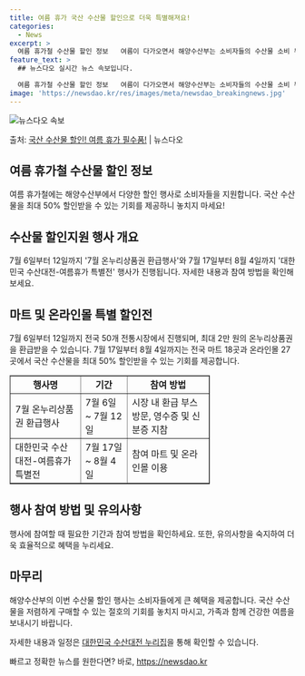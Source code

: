 ```yaml
---
title: 여름 휴가 국산 수산물 할인으로 더욱 특별해져요!
categories:
  - News
excerpt: >
  여름 휴가철 수산물 할인 정보   여름이 다가오면서 해양수산부는 소비자들의 수산물 소비 부담을 줄이기 위한 …
feature_text: >
  ## 뉴스다오 실시간 뉴스 속보입니다.

  여름 휴가철 수산물 할인 정보   여름이 다가오면서 해양수산부는 소비자들의 수산물 소비 부담을 줄이기 위한 …
image: 'https://newsdao.kr/res/images/meta/newsdao_breakingnews.jpg'
---
```


![뉴스다오 속보](https://newsdao.kr/res/images/meta/newsdao_breakingnews.jpg)

<p>출처: <a href="https://newsdao.kr/4647" rel="dofollow">국산 수산물 할인! 여름 휴가 필수품!</a> | 뉴스다오</p>

<h2 data-ke-size="size26">여름 휴가철 수산물 할인 정보</h2>
<p data-ke-size="size16">여름 휴가철에는 해양수산부에서 다양한 할인 행사로 소비자들을 지원합니다. 국산 수산물을 최대 50% 할인받을 수 있는 기회를 제공하니 놓치지 마세요!</p>

<h2 data-ke-size="size24">수산물 할인지원 행사 개요</h2>
<p data-ke-size="size16">7월 6일부터 12일까지 '7월 온누리상품권 환급행사'와 7월 17일부터 8월 4일까지 '대한민국 수산대전-여름휴가 특별전' 행사가 진행됩니다. 자세한 내용과 참여 방법을 확인해보세요.</p>

<h2 data-ke-size="size24">마트 및 온라인몰 특별 할인전</h2>
<p data-ke-size="size16">7월 6일부터 12일까지 전국 50개 전통시장에서 진행되며, 최대 2만 원의 온누리상품권을 환급받을 수 있습니다. 7월 17일부터 8월 4일까지는 전국 마트 18곳과 온라인몰 27곳에서 국산 수산물을 최대 50% 할인받을 수 있는 기회를 제공합니다.</p>

<table style="width: 70%;" border="1">
<tbody>
<tr>
<td style="text-align: center; height: 17px;"><b>행사명</b></td>
<td style="text-align: center; height: 17px;"><b>기간</b></td>
<td style="text-align: center; height: 17px;"><b>참여 방법</b></td>
</tr>
<tr>
<td style="text-align: left; height: 17px;">7월 온누리상품권 환급행사</td>
<td style="text-align: left; height: 17px;">7월 6일 ~ 7월 12일</td>
<td style="text-align: left; height: 17px;">시장 내 환급 부스 방문, 영수증 및 신분증 지참</td>
</tr>
<tr>
<td style="text-align: left; height: 17px;">대한민국 수산대전-여름휴가 특별전</td>
<td style="text-align: left; height: 17px;">7월 17일 ~ 8월 4일</td>
<td style="text-align: left; height: 17px;">참여 마트 및 온라인몰 이용</td>
</tr>
</tbody>
</table>

<h2 data-ke-size="size24">행사 참여 방법 및 유의사항</h2>
<p data-ke-size="size16">행사에 참여할 때 필요한 기간과 참여 방법을 확인하세요. 또한, 유의사항을 숙지하여 더욱 효율적으로 혜택을 누리세요.</p>

<h2 data-ke-size="size24">마무리</h2>
<p data-ke-size="size16">해양수산부의 이번 수산물 할인 행사는 소비자들에게 큰 혜택을 제공합니다. 국산 수산물을 저렴하게 구매할 수 있는 절호의 기회를 놓치지 마시고, 가족과 함께 건강한 여름을 보내시기 바랍니다.</p>
<p data-ke-size="size16">자세한 내용과 일정은 <a href="https://newsdao.kr/4647">대한민국 수산대전 누리집</a>을 통해 확인할 수 있습니다.</p> 

빠르고 정확한 뉴스를 원한다면? 바로, <a href="https://newsdao.kr" rel="dofollow">https://newsdao.kr</a>


    
